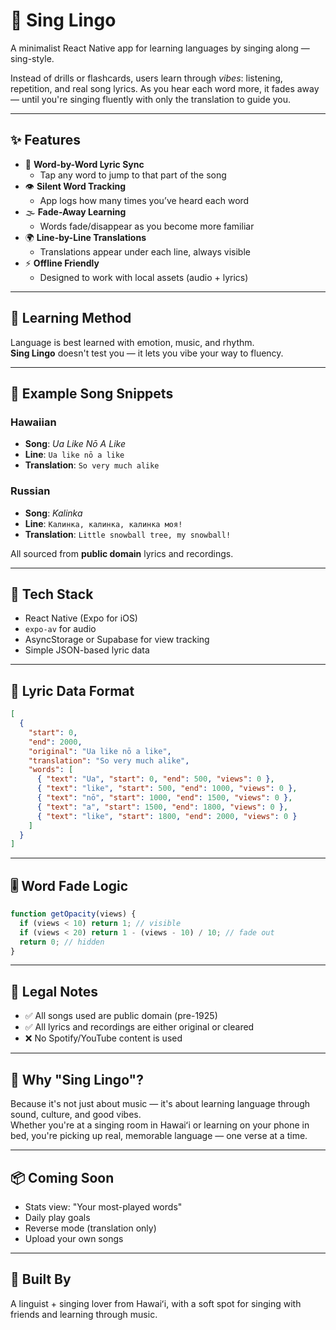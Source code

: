 
# 🎤 Sing Lingo

A minimalist React Native app for learning languages by singing along — sing-style.

Instead of drills or flashcards, users learn through *vibes*: listening, repetition, and real song lyrics. As you hear each word more, it fades away — until you're singing fluently with only the translation to guide you.

---

## ✨ Features

- 🎵 **Word-by-Word Lyric Sync**
  - Tap any word to jump to that part of the song
- 👁️ **Silent Word Tracking**
  - App logs how many times you’ve heard each word
- 🌫️ **Fade-Away Learning**
  - Words fade/disappear as you become more familiar
- 🌍 **Line-by-Line Translations**
  - Translations appear under each line, always visible
- ⚡ **Offline Friendly**
  - Designed to work with local assets (audio + lyrics)

---

## 🧠 Learning Method

Language is best learned with emotion, music, and rhythm.  
**Sing Lingo** doesn't test you — it lets you vibe your way to fluency.

---

## 🌺 Example Song Snippets

### Hawaiian
- **Song**: *Ua Like Nō A Like*
- **Line**: `Ua like nō a like`  
- **Translation**: `So very much alike`

### Russian
- **Song**: *Kalinka*
- **Line**: `Калинка, калинка, калинка моя!`  
- **Translation**: `Little snowball tree, my snowball!`

All sourced from **public domain** lyrics and recordings.

---

## 🧱 Tech Stack

- React Native (Expo for iOS)
- `expo-av` for audio
- AsyncStorage or Supabase for view tracking
- Simple JSON-based lyric data

---

## 📁 Lyric Data Format

```json
[
  {
    "start": 0,
    "end": 2000,
    "original": "Ua like nō a like",
    "translation": "So very much alike",
    "words": [
      { "text": "Ua", "start": 0, "end": 500, "views": 0 },
      { "text": "like", "start": 500, "end": 1000, "views": 0 },
      { "text": "nō", "start": 1000, "end": 1500, "views": 0 },
      { "text": "a", "start": 1500, "end": 1800, "views": 0 },
      { "text": "like", "start": 1800, "end": 2000, "views": 0 }
    ]
  }
]
```

---

## 🎚️ Word Fade Logic

```ts
function getOpacity(views) {
  if (views < 10) return 1; // visible
  if (views < 20) return 1 - (views - 10) / 10; // fade out
  return 0; // hidden
}
```

---

## 🔐 Legal Notes

- ✅ All songs used are public domain (pre-1925)
- ✅ All lyrics and recordings are either original or cleared
- ❌ No Spotify/YouTube content is used

---

## 🙌 Why "Sing Lingo"?

Because it's not just about music — it's about learning language through sound, culture, and good vibes.  
Whether you're at a singing room in Hawaiʻi or learning on your phone in bed, you're picking up real, memorable language — one verse at a time.

---

## 📦 Coming Soon

- Stats view: "Your most-played words"
- Daily play goals
- Reverse mode (translation only)
- Upload your own songs

---

## 🧡 Built By

A linguist + singing lover from Hawaiʻi, with a soft spot for singing with friends and learning through music.
